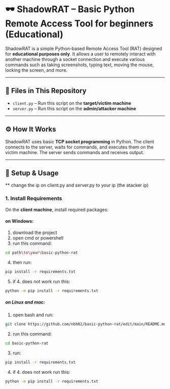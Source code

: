 # 🕶️ ShadowRAT – Basic Python Remote Access Tool for beginners (Educational)

ShadowRAT is a simple Python-based Remote Access Tool (RAT) designed for **educational purposes only**. It allows a user to remotely interact with another machine through a socket connection and execute various commands such as taking screenshots, typing text, moving the mouse, locking the screen, and more.

---

## 📁 Files in This Repository

- `client.py` – Run this script on the **target/victim machine**
- `server.py` – Run this script on the **admin/attacker machine**

---

## ⚙️ How It Works

ShadowRAT uses basic **TCP socket programming** in Python. The client connects to the server, waits for commands, and executes them on the victim machine. The server sends commands and receives output.

---

## 🚀 Setup & Usage

** change the ip on client.py and server.py to your ip (the atacker ip)


### 1. Install Requirements

On the **client machine**, install required packages:

#### on Windows:
1. download the project 
2. open cmd or powershell
3. run this command:
```bash
cd path\to\your\basic-python-rat
```
4. then run:
```bash
pip install -r requirements.txt
```
5. if 4. does not work run this:
```bash
python -m pip install -r requirements.txt
```

##### on Linux and mac:
1. open bash and run:
```bash
git clone https://github.com/nbh02/basic-python-rat/edit/main/README.md
```
2. run this command:
```bash
cd basic-python-rat
```
3. run:
```bash
pip install -r requirements.txt
```
4. if 4. does not work run this:
```bash
python -m pip install -r requirements.txt
```




